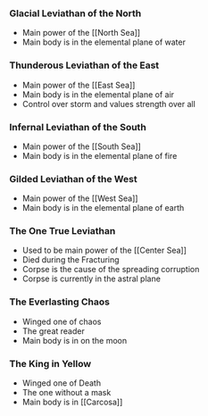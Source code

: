 ### Glacial Leviathan of the North
- Main power of the [[North Sea]]
- Main body is in the elemental plane of water

### Thunderous Leviathan of the East
- Main power of the [[East Sea]]
- Main body is in the elemental plane of air
- Control over storm and values strength over all

### Infernal Leviathan of the South
- Main power of the [[South Sea]]
- Main body is in the elemental plane of fire

### Gilded Leviathan of the West
- Main power of the [[West Sea]]
- Main body is in the elemental plane of earth

### The One True Leviathan
- Used to be main power of the [[Center Sea]]
- Died during the Fracturing
- Corpse is the cause of the spreading corruption
- Corpse is currently in the astral plane

### The Everlasting Chaos
- Winged one of chaos
- The great reader
- Main body is in on the moon

### The King in Yellow
- Winged one of Death
- The one without a mask
- Main body is in [[Carcosa]]
